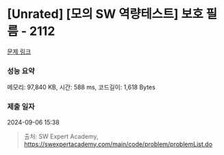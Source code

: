 # [Unrated] [모의 SW 역량테스트] 보호 필름 - 2112 

[문제 링크](https://swexpertacademy.com/main/code/problem/problemDetail.do?contestProbId=AV5V1SYKAaUDFAWu) 

### 성능 요약

메모리: 97,840 KB, 시간: 588 ms, 코드길이: 1,618 Bytes

### 제출 일자

2024-09-06 15:38



> 출처: SW Expert Academy, https://swexpertacademy.com/main/code/problem/problemList.do